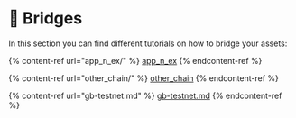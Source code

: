 # 🌉 Bridges

In this section you can find different tutorials on how to bridge your assets:

{% content-ref url="app_n_ex/" %}
[app\_n\_ex](app\_n\_ex/)
{% endcontent-ref %}

{% content-ref url="other_chain/" %}
[other\_chain](other\_chain/)
{% endcontent-ref %}

{% content-ref url="gb-testnet.md" %}
[gb-testnet.md](gb-testnet.md)
{% endcontent-ref %}
